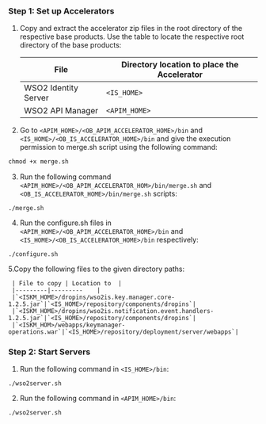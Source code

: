 ### Step 1: Set up Accelerators
1. Copy and extract the accelerator zip files in the root directory of the respective base products. Use the table to 
locate the respective root directory of the base products:

    | File | Directory location to place the Accelerator |
    |---------|---------    |
    |WSO2 Identity Server|`<IS_HOME>`|
    |WSO2 API Manager|`<APIM_HOME>`|
    
2. Go to `<APIM_HOME>/<OB_APIM_ACCELERATOR_HOME>/bin` and `<IS_HOME>/<OB_IS_ACCELERATOR_HOME>/bin` and give the execution 
permission to merge.sh script using the following command:
```xml
chmod +x merge.sh
```
3. Run the following command `<APIM_HOME>/<OB_APIM_ACCELERATOR_HOM>/bin/merge.sh` and 
`<OB_IS_ACCELERATOR_HOME>/bin/merge.sh` scripts:
```
./merge.sh
```
4. Run the configure.sh files in `<APIM_HOME>/<OB_APIM_ACCELERATOR_HOME>/bin` and 
`<IS_HOME>/<OB_IS_ACCELERATOR_HOME>/bin` respectively:
```
./configure.sh
```
5.Copy the following files to the given directory paths:
    
     | File to copy | Location to  |
     |---------|---------    |
     |`<ISKM_HOME>/dropins/wso2is.key.manager.core-1.2.5.jar`|`<IS_HOME>/repository/components/dropins`|
     |`<ISKM_HOME>/dropins/wso2is.notification.event.handlers-1.2.5.jar`|`<IS_HOME>/repository/components/dropins`|
     |`<ISKM_HOM>/webapps/keymanager-operations.war`|`<IS_HOME>/repository/deployment/server/webapps`|

### Step 2: Start Servers

1. Run the following command in `<IS_HOME>/bin`:
```
./wso2server.sh
```
2. Run the following command in `<APIM_HOME>/bin`:
```
./wso2server.sh
```
